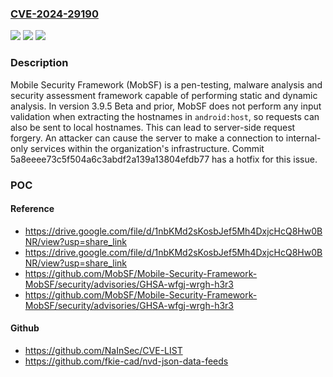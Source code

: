 ### [CVE-2024-29190](https://cve.mitre.org/cgi-bin/cvename.cgi?name=CVE-2024-29190)
![](https://img.shields.io/static/v1?label=Product&message=Mobile-Security-Framework-MobSF&color=blue)
![](https://img.shields.io/static/v1?label=Version&message=%3D%20%3C%3D%203.9.5%20Beta%20&color=brighgreen)
![](https://img.shields.io/static/v1?label=Vulnerability&message=CWE-918%3A%20Server-Side%20Request%20Forgery%20(SSRF)&color=brighgreen)

### Description

Mobile Security Framework (MobSF) is a pen-testing, malware analysis and security assessment framework capable of performing static and dynamic analysis. In version 3.9.5 Beta and prior, MobSF does not perform any input validation when extracting the hostnames in `android:host`, so requests can also be sent to local hostnames. This can lead to server-side request forgery. An attacker can cause the server to make a connection to internal-only services within the organization's infrastructure. Commit 5a8eeee73c5f504a6c3abdf2a139a13804efdb77 has a hotfix for this issue.

### POC

#### Reference
- https://drive.google.com/file/d/1nbKMd2sKosbJef5Mh4DxjcHcQ8Hw0BNR/view?usp=share_link
- https://drive.google.com/file/d/1nbKMd2sKosbJef5Mh4DxjcHcQ8Hw0BNR/view?usp=share_link
- https://github.com/MobSF/Mobile-Security-Framework-MobSF/security/advisories/GHSA-wfgj-wrgh-h3r3
- https://github.com/MobSF/Mobile-Security-Framework-MobSF/security/advisories/GHSA-wfgj-wrgh-h3r3

#### Github
- https://github.com/NaInSec/CVE-LIST
- https://github.com/fkie-cad/nvd-json-data-feeds

